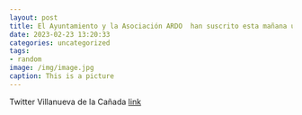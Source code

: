 ```yaml
---
layout: post
title: El Ayuntamiento y la Asociación ARDO  han suscrito esta mañana un convenio de colaboración para fortalecer el tejido empresaria...
date: 2023-02-23 13:20:33
categories: uncategorized
tags:
- random
image: /img/image.jpg
caption: This is a picture
---
```

Twitter Villanueva de la Cañada [link](https://twitter.com/AytoVDLCanada/status/1628678520925814784)
